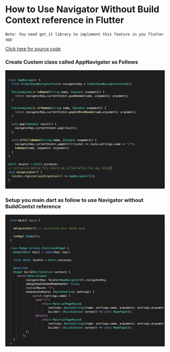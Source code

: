 # How to Use Navigator Without Build Context reference in Flutter

```
Note: You need get_it library to implement this feature in you flutter app
```
[Click here for source code](../source/navigator_without_context.dart)


### Create Custom class called AppNavigator as Follows
![](../images/navigator_without_context/Screenshot%202022-05-01%20at%2011.42.11%20AM.png)

### Setup you main.dart as follow to use Navigator without BuildContxt reference

![](../images/navigator_without_context/Screenshot%202022-05-01%20at%2011.45.58%20AM.png)
